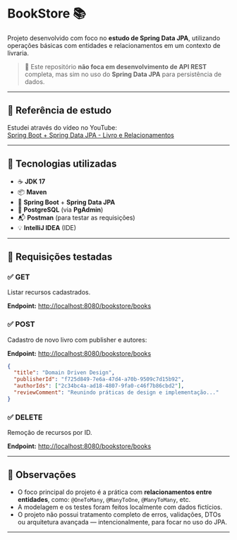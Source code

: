 # BookStore 📚

Projeto desenvolvido com foco no **estudo de Spring Data JPA**, utilizando operações básicas com entidades e relacionamentos em um contexto de livraria.

> 🎯 Este repositório **não foca em desenvolvimento de API REST** completa, mas sim no uso do **Spring Data JPA** para persistência de dados.

---

## 🔗 Referência de estudo

Estudei através do vídeo no YouTube:  
[Spring Boot + Spring Data JPA - Livro e Relacionamentos](https://www.youtube.com/watch?v=Ca30sv9EbLo)

---

## 🧰 Tecnologias utilizadas

- ☕ **JDK 17**
- 📦 **Maven**
- 🧠 **Spring Boot** + **Spring Data JPA**
- 🐘 **PostgreSQL** (via **PgAdmin**)
- 📬 **Postman** (para testar as requisições)
- 💡 **IntelliJ IDEA** (IDE)

---

## 🔄 Requisições testadas

### ✅ GET  
Listar recursos cadastrados.

**Endpoint:** [http://localhost:8080/bookstore/books](http://localhost:8080/bookstore/books)


### ✅ POST  
Cadastro de novo livro com publisher e autores:

**Endpoint:** [http://localhost:8080/bookstore/books](http://localhost:8080/bookstore/books)

```json
{
  "title": "Domain Driven Design",
  "publisherId": "f725d849-7e6a-47d4-a70b-9509c7d15b92",
  "authorIds": ["2c34bc4a-ad18-4807-9fa0-c46f7b86cbd2"],
  "reviewComment": "Reunindo práticas de design e implementação..."
}
```


### ✅ DELETE  
Remoção de recursos por ID.

**Endpoint:** [http://localhost:8080/bookstore/books](http://localhost:8080/bookstore/books/{id})

---

## 📝 Observações

- O foco principal do projeto é a prática com **relacionamentos entre entidades**, como: `@OneToMany`, `@ManyToOne`, `@ManyToMany`, etc.
- A modelagem e os testes foram feitos localmente com dados fictícios.
- O projeto não possui tratamento completo de erros, validações, DTOs ou arquitetura avançada — intencionalmente, para focar no uso do JPA.

---
